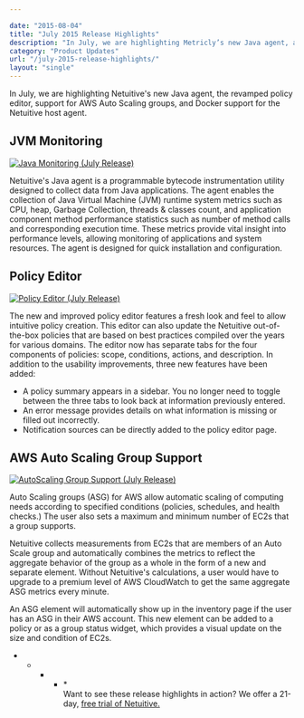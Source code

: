 ```yaml
---

date: "2015-08-04"
title: "July 2015 Release Highlights"
description: "In July, we are highlighting Metricly’s new Java agent, a revamped policy editor, support for AWS Auto Scaling groups, & Docker support for our host agent."
category: "Product Updates"
url: "/july-2015-release-highlights/"
layout: "single"
---
```



In July, we are highlighting Netuitive's new Java agent, the revamped policy editor, support for AWS Auto Scaling groups, and Docker support for the Netuitive host agent.

JVM Monitoring
--------------

[![Java Monitoring (July Release)](https://s3-us-west-2.amazonaws.com/com-netuitive-app-usw2-public/wp-content/uploads/2016/03/JavaMonitoring.jpg)](https://s3-us-west-2.amazonaws.com/com-netuitive-app-usw2-public/wp-content/uploads/2016/03/JavaMonitoring.jpg)

Netuitive's Java agent is a programmable bytecode instrumentation utility designed to collect data from Java applications. The agent enables the collection of Java Virtual Machine (JVM) runtime system metrics such as CPU, heap, Garbage Collection, threads & classes count, and application component method performance statistics such as number of method calls and corresponding execution time. These metrics provide vital insight into performance levels, allowing monitoring of applications and system resources. The agent is designed for quick installation and configuration.

Policy Editor
-------------

[![Policy Editor (July Release)](https://s3-us-west-2.amazonaws.com/com-netuitive-app-usw2-public/wp-content/uploads/2016/03/policyEditor-1024x586.jpg)](https://s3-us-west-2.amazonaws.com/com-netuitive-app-usw2-public/wp-content/uploads/2016/03/policyEditor-1024x586.jpg)

The new and improved policy editor features a fresh look and feel to allow intuitive policy creation. This editor can also update the Netuitive out-of-the-box policies that are based on best practices compiled over the years for various domains. The editor now has separate tabs for the four components of policies: scope, conditions, actions, and description. In addition to the usability improvements, three new features have been added:

-   A policy summary appears in a sidebar. You no longer need to toggle between the three tabs to look back at information previously entered.
-   An error message provides details on what information is missing or filled out incorrectly.
-   Notification sources can be directly added to the policy editor page.

AWS Auto Scaling Group Support
------------------------------

[![AutoScaling Group Support (July Release)](https://s3-us-west-2.amazonaws.com/com-netuitive-app-usw2-public/wp-content/uploads/2016/03/AutoScaling-Group-Support-1024x518.jpg)](https://s3-us-west-2.amazonaws.com/com-netuitive-app-usw2-public/wp-content/uploads/2016/03/AutoScaling-Group-Support-1024x518.jpg)

Auto Scaling groups (ASG) for AWS allow automatic scaling of computing needs according to specified conditions (policies, schedules, and health checks.) The user also sets a maximum and minimum number of EC2s that a group supports.

Netuitive collects measurements from EC2s that are members of an Auto Scale group and automatically combines the metrics to reflect the aggregate behavior of the group as a whole in the form of a new and separate element. Without Netuitive's calculations, a user would have to upgrade to a premium level of AWS CloudWatch to get the same aggregate ASG metrics every minute.

An ASG element will automatically show up in the inventory page if the user has an ASG in their AWS account. This new element can be added to a policy or as a group status widget, which provides a visual update on the size and condition of EC2s.

* * * * *\
Want to see these release highlights in action? We offer a 21-day, [free trial of Netuitive.](/signup)
